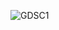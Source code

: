 ![GDSC1](https://github.com/GDSC-PKNU-Official/.github/assets/98441203/05ce213d-6c83-4af5-a9f7-d3a4ba4db4e1)
